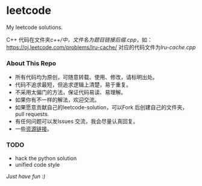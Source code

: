 leetcode
========

My leetcode solutions.

C++ 代码在文件夹*c++/*中，文件名为题目链接*后缀.cpp*，如：https://oj.leetcode.com/problems/lru-cache/ 对应的代码文件为*lru-cache.cpp*

### About This Repo

* 所有代码均为原创，可随意转载、使用、修改，请标明出处。
* 代码不追求最短，但追求逻辑上清楚，易于重复。
* 不采用太偏门的方法，保证代码易读、易理解。
* 如果你有不一样的解法，欢迎交流。
* 如果愿意贡献自己的leetcode-solution，可以Fork 后创建自己的文件夹，pull requests.
* 有任何问题可以发Issues 交流，我会尽量认真回复。
* 一些[资源链接](https://github.com/ghostrong/leetcode/blob/master/useful_links.md)。


### TODO
* hack the python solution
* unified code style

*Just have fun :)*
